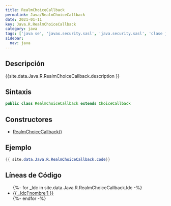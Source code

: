 ```yaml
---
title: RealmChoiceCallback
permalink: Java/RealmChoiceCallback
date: 2021-01-11
key: Java.R.RealmChoiceCallback
category: java
tags: ['java se', 'javax.security.sasl', 'java.security.sasl', 'clase java', 'Java 1.5']
sidebar: 
  nav: java
---
```


## Descripción
{{site.data.Java.R.RealmChoiceCallback.description }}

## Sintaxis
~~~java
public class RealmChoiceCallback extends ChoiceCallback
~~~

## Constructores
* [RealmChoiceCallback()](/Java/RealmChoiceCallback/RealmChoiceCallback/)

## Ejemplo
~~~java
{{ site.data.Java.R.RealmChoiceCallback.code}}
~~~

## Líneas de Código
<ul>
{%- for _ldc in site.data.Java.R.RealmChoiceCallback.ldc -%}
   <li>
       <a href="{{_ldc['url'] }}">{{ _ldc['nombre'] }}</a>
   </li>
{%- endfor -%}
</ul>
